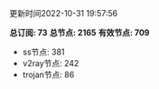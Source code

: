 更新时间2022-10-31 19:57:56

**总订阅: 73**
**总节点: 2165**
**有效节点: 709**
- ss节点: 381
- v2ray节点: 242
- trojan节点: 86
